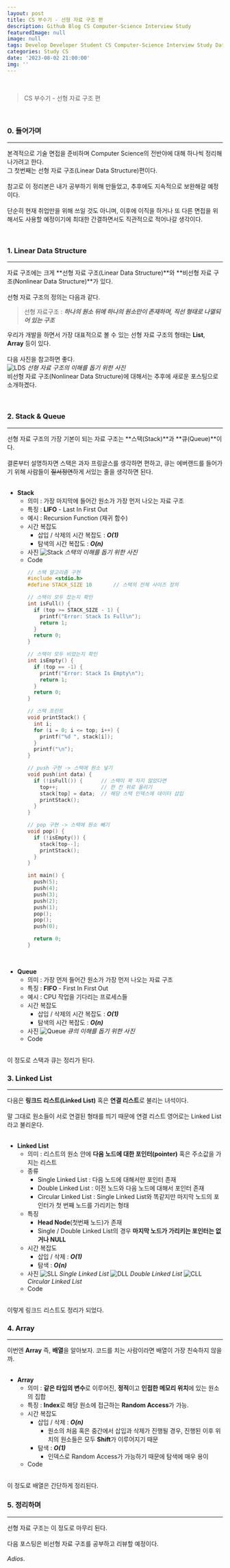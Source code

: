 ```yaml
---
layout: post
title: CS 부수기 - 선형 자료 구조 편
description: Github Blog CS Computer-Science Interview Study
featuredImage: null
image: null
tags: Develop Developer Student CS Computer-Science Interview Study Data-Structure
categories: Study CS
date: '2023-08-02 21:00:00'
img: ''
---
```

<br>

> CS 부수기 - 선형 자료 구조 편

<br>
<h3>0. 들어가며</h3>
<hr>

본격적으로 기술 면접을 준비하며 Computer Science의 전반야에 대해 하나씩 정리해 나가려고 한다. 
<br>
그 첫번째는 선형 자료 구조(Linear Data Structure)편이다.
<br><br>
참고로 이 정리본은 내가 공부하기 위해 만들었고, 추후에도 지속적으로 보완해갈 예정이다.
<br><br>
단순히 현재 취업만을 위해 쓰일 것도 아니며, 이후에 이직을 하거나 또 다른 면접을 위해서도 사용할 예정이기에 최대한 간결하면서도 직관적으로 적어나갈 생각이다.

<br>
<h3>1. Linear Data Structure</h3>
<hr>

자료 구조에는 크게 **선형 자료 구조(Linear Data Structure)**와 **비선형 자료 구조(Nonlinear Data Structure)**가 있다.
<br><br>
선형 자료 구조의 정의는 다음과 같다.
> 선형 자료구조 : ***하나의 원소 뒤에 하나의 원소만이 존재하며, 직선 형태로 나열되어 있는 구조***

우리가 개발을 하면서 가장 대표적으로 볼 수 있는 선형 자료 구조의 형태는 **List**, **Array** 등이 있다.
<br><br>
다음 사진을 참고하면 좋다.
<br>
![LDS](https://github.com/IIIBreakeRIII/Programmers/assets/89850286/ccdaeaa8-6434-4eb8-8d9b-51387e1687c2)
*선형 자료 구조의 이해를 돕기 위한 사진*
<br>
비선형 자료 구조(Nonlinear Data Structure)에 대해서는 추후에 새로운 포스팅으로 소개하곘다.

<br>
<h3>2. Stack & Queue</h3>
<hr>

선형 자료 구조의 가장 기본이 되는 자료 구조는 **스택(Stack)**과 **큐(Queue)**이다.
<br><br>
결론부터 설명하자면 스택은 과자 프링글스를 생각하면 편하고, 큐는 에버랜드를 들어가기 위해 사람들이 ~~질서정연~~하게 서있는 줄을 생각하면 된다.
<br><br>

* **Stack**
  * 의미 : 가장 마지막에 들어간 원소가 가장 먼저 나오는 자료 구조
  * 특징 : **LIFO** - Last In First Out
  * 예시 : Recursion Function (재귀 함수)
  * 시간 복잡도
    * 삽입 / 삭제의 시간 복잡도 : ***O(1)***
    * 탐색의 시간 복잡도 : ***O(n)***
  * 사진
  ![Stack](https://github.com/IIIBreakeRIII/Programmers/assets/89850286/d7a5e087-78be-411b-bbd0-05a583be0ce6)
  *스택의 이해를 돕기 위한 사진*
  * Code
    ```c
    // 스택 알고리즘 구현
    #include <stdio.h>
    #define STACK_SIZE 10		// 스택의 전체 사이즈 정의

    // 스택이 모두 찼는지 확인
    int isFull() {
      if (top >= STACK_SIZE - 1) {
        printf("Error: Stack Is Full\n");
        return 1;
      }
      return 0;
    }

    // 스택이 모두 비었는지 확인
    int isEmpty() {
      if (top == -1) {
        printf("Error: Stack Is Empty\n");
        return 1;
      }
      return 0;
    }

    // 스택 프린트
    void printStack() {
      int i;
      for (i = 0; i <= top; i++) {
        printf("%d ", stack[i]);
      }
      printf("\n");
    }

    // push 구현 -> 스택에 원소 넣기
    void push(int data) {
      if (!isFull()) {      // 스택이 꽉 차지 않았다면
        top++;              // 한 칸 위로 올리기
        stack[top] = data;  // 해당 스택 인덱스에 데이터 삽입
        printStack();
      }
    }

    // pop 구현 -> 스택에 원소 빼기
    void pop() {
      if (!isEmpty()) {
        stack[top--];
        printStack();
      }
    }

    int main() {
      push(5);
      push(4);
      push(3);
      push(2);
      push(1);
      pop();
      pop();
      push(0);

      return 0;
    }
    ```

<br>

* **Queue**
  * 의미 : 가장 먼저 들어간 원소가 가장 먼저 나오는 자료 구조
  * 특징 : **FIFO** - First In First Out
  * 예시 : CPU 작업을 기다리는 프로세스들
  * 시간 복잡도
    * 삽입 / 삭제의 시간 복잡도 : ***O(1)***
    * 탐색의 시간 복잡도 : ***O(n)***
  * 사진
  ![Queue](https://github.com/IIIBreakeRIII/Programmers/assets/89850286/ffaa64fb-5084-4ff0-827c-15eaaf32b5d1)
  *큐의 이해를 돕기 위한 사진*
  * Code

<br>
이 정도로 스택과 큐는 정리가 된다.

<br>
<h3>3. Linked List</h3>
<hr>

다음은 **링크드 리스트(Linked List)** 혹은 **연결 리스트**로 불리는 녀석이다.
<br><br>
말 그대로 원소들이 서로 연결된 형태를 띄기 때문에 연결 리스트 영어로는 Linked List 라고 불리운다.
<br><br>

* **Linked List**
  * 의미 : 리스트의 원소 안에 **다음 노드에 대한 포인터(pointer)** 혹은 주소값을 가지는 리스트
  * 종류
    * Single Linked List : 다음 노드에 대해서만 포인터 존재
    * Double Linked List : 이전 노드와 다음 노드에 대해서 포인터 존재
    * Circular Linked List : Single Linked List와 똑같지만 마지막 노드의 포인터가 첫 번째 노드를 가리키는 형태
  * 특징
    * **Head Node**(첫번째 노드)가 존재
    * Single / Double Linked List의 경우 **마지막 노드가 가리키는 포인터는 없거나 NULL**
  * 시간 복잡도
    * 삽입 / 삭제 : ***O(1)***
    * 탐색 : ***O(n)***
  * 사진
  ![SLL](https://github.com/IIIBreakeRIII/Programmers/assets/89850286/09ed42a6-7df0-4663-8876-c6f9fe675672)
  *Single Linked List*
  ![DLL](https://github.com/IIIBreakeRIII/Programmers/assets/89850286/5705ab16-d665-467d-bbf1-827a958a11c4)
  *Double Linked List*
  ![CLL](https://github.com/IIIBreakeRIII/Programmers/assets/89850286/f66a1534-8132-4c59-9b19-64acede7957a)
  *Circular Linked List*
  * Code

<br>
이렇게 링크드 리스트도 정리가 되었다.

<br>
<h3>4. Array</h3>
<hr>

이번엔 **Array** 즉, **배열**을 알아보자. 코드를 치는 사람이라면 배열이 가장 친숙하지 않을까.
<br><br>

* **Array**
  * 의미 : **같은 타입의 변수**로 이루어진, **정적**이고 **인접한 메모리 위치**에 있는 원소의 집합
  * 특징 : **Index**로 해당 원소에 접근하는 **Random Access**가 가능.
  * 시간 복잡도
    * 삽입 / 삭제 : ***O(n)***
      * 원소의 처음 혹은 중간에서 삽입과 삭제가 진행될 경우, 진행된 이후 위치의 원소들은 모두 **Shift**가 이루어지기 때문
    * 탐색 : ***O(1)***
      * 인덱스로 Random Access가 가능하기 때문에 탐색에 매우 용이
  * Code

<br>
이 정도로 배열은 간단하게 정리된다.

<br>
<h3>5. 정리하며</h3>
<hr>

선형 자료 구조는 이 정도로 마무리 된다.
<br><br>
다음 포스팅은 비선형 자료 구조를 공부하고 리뷰할 예정이다.
<br><br>
*Adios*.